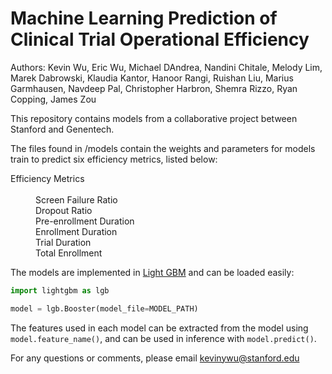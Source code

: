# Machine Learning Prediction of Clinical Trial Operational Efficiency

Authors: Kevin Wu, Eric Wu, Michael DAndrea, Nandini Chitale, Melody Lim, Marek Dabrowski, Klaudia Kantor, Hanoor Rangi, Ruishan Liu, Marius Garmhausen, Navdeep Pal, Christopher Harbron, Shemra Rizzo, Ryan Copping, James Zou

This repository contains models from a collaborative project between Stanford and Genentech.

The files found in /models contain the weights and parameters for models train to predict six efficiency metrics, listed below:

<dl>
<dt>Efficiency Metrics</dt>
  <br>
  <dd>Screen Failure Ratio</dd>
  <dd>Dropout Ratio</dd>
  <dd>Pre-enrollment Duration</dd>
  <dd>Enrollment Duration</dd>
  <dd>Trial Duration</dd>
  <dd>Total Enrollment</dd>
</dl>

The models are implemented in [Light GBM](https://github.com/microsoft/LightGBM) and can be loaded easily:

```python
import lightgbm as lgb

model = lgb.Booster(model_file=MODEL_PATH)
```

The features used in each model can be extracted from the model using `model.feature_name()`, and can be used in inference with `model.predict()`.

For any questions or comments, please email kevinywu@stanford.edu


